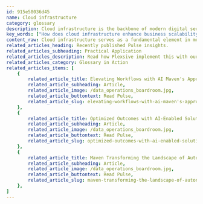 ```yaml
---
id: 915e58036d45
name: Cloud infrastructure
category: glossary
description: Cloud infrastructure is the backbone of modern digital services, providing scalable and flexible hardware and software resources to support various service models, ensuring data continuity, cost efficiency, and enhanced collaboration across global teams.
key_words: ["How does cloud infrastructure enhance business scalability?", "Why is cloud infrastructure important for data continuity?", "What are the benefits of IaaS in cloud computing for businesses?", "How does PaaS differ from traditional on-premises software development?", "What is Containers as a Service and how does it benefit software deployment?", "How do cloud services improve team collaboration across different locations?", "What cost efficiencies do pay-per-use cloud models offer?", "How can businesses ensure security in their cloud infrastructure?", "What are the steps involved in successful cloud migration for enterprises?", "How do workplace cloud solutions increase organizational productivity?"]
content_raw: Cloud infrastructure serves as a fundamental element in modern technology solutions, underpinning a range of deployment frameworks, including Infrastructure as a Service (IaaS), Platform as a Service (PaaS), Containers as a Service (CaaS), and Software as a Service (SaaS). It consists of a backend stack of hardware and software, encompassing server hardware, storage, networking components, and virtualization software. The advantages of cloud infrastructure for businesses are manifold, offering flexibility and scalability that allow instant adjustments to meet demand fluctuations. With cloud infrastructure, data continuity is ensured through data mirroring across multiple servers or locations. These benefits, coupled with cost efficiency through pay-per-use models, make cloud infrastructure a viable solution for businesses of all sizes. Cloud infrastructure also enhances business operations by improving collaboration among teams in different geographical locations, providing streamlined access to shared files. Providers typically offer continual software updates, bolstering security and boosting service levels to ensure an optimum user experience. Maven Technologies offers a comprehensive suite of services encompassing the development of a cloud strategy, cloud migration, and ongoing cloud management and operation. Our tested methodologies help to ensure a quick, low-risk transition to the cloud, enhancing business transformation through preferred cloud models. Successful implementation of cloud infrastructure can lead to data center modernization, agile engineering environments, advanced web platforms, intelligent data platforms, and seamless migration of enterprise apps to the cloud. We also specialize in workplace cloud solutions to enhance productivity and reduce helpdesk calls. With our team of experienced professionals, Maven Technologies is adept at unlocking productivity with cutting-edge technology solutions, delivering lasting value.
related_articles_heading: Recently published Pulse insights.
related_articles_subheading: Practical Application
related_articles_description: Read how Plexsive implement this with our clients.
related_articles_category: Glossary in Action
related_articles_items: [
	{
		related_article_title: Elevating Workflows with AI Maven's Approach,
		related_article_subheading: Article,
		related_article_image: /data_operations_boardroom.jpg,
		related_article_buttontext: Read Pulse,
		related_article_slug: elevating-workflows-with-ai-maven's-approach
	},
	{
		related_article_title: Optimized Outcomes with AI-Enabled Solutions,
		related_article_subheading: Article,
		related_article_image: /data_operations_boardroom.jpg,
		related_article_buttontext: Read Pulse,
		related_article_slug: optimized-outcomes-with-ai-enabled-solutions
	},
	{
		related_article_title: Maven Transforming the Landscape of Autonomous Vehicles,
		related_article_subheading: Article,
		related_article_image: /data_operations_boardroom.jpg,
		related_article_buttontext: Read Pulse,
		related_article_slug: maven-transforming-the-landscape-of-autonomous-vehicles
	},
]
---
```

